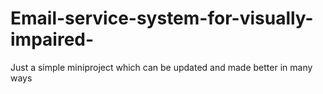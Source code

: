 # Email-service-system-for-visually-impaired-
Just a simple miniproject which can be updated and made better in many ways 

